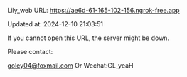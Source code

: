 Lily_web URL: https://ae6d-61-165-102-156.ngrok-free.app

Updated at: 2024-12-10 21:03:51

If you cannot open this URL, the server might be down.

Please contact: 

goley04@foxmail.com Or Wechat:GL_yeaH
